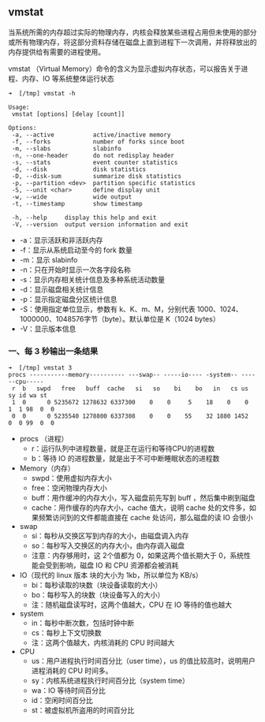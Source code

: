 ## vmstat

当系统所需的内存超过实际的物理内存，内核会释放某些进程占用但未使用的部分或所有物理内存，将这部分资料存储在磁盘上直到进程下一次调用，并将释放出的内存提供给有需要的进程使用。

vmstat （Virtual Memory）命令的含义为显示虚拟内存状态，可以报告关于进程、内存、IO 等系统整体运行状态

```shell
➜  [/tmp] vmstat -h

Usage:
 vmstat [options] [delay [count]]

Options:
 -a, --active           active/inactive memory
 -f, --forks            number of forks since boot
 -m, --slabs            slabinfo
 -n, --one-header       do not redisplay header
 -s, --stats            event counter statistics
 -d, --disk             disk statistics
 -D, --disk-sum         summarize disk statistics
 -p, --partition <dev>  partition specific statistics
 -S, --unit <char>      define display unit
 -w, --wide             wide output
 -t, --timestamp        show timestamp

 -h, --help     display this help and exit
 -V, --version  output version information and exit
```

- -a：显示活跃和非活跃内存
- -f：显示从系统启动至今的 fork 数量
- -m：显示 slabinfo
- -n：只在开始时显示一次各字段名称
- -s：显示内存相关统计信息及多种系统活动数量
- -d：显示磁盘相关统计信息
- -p：显示指定磁盘分区统计信息
- -S：使用指定单位显示，参数有 k、K、m、M，分别代表 1000、1024、1000000、1048576字节（byte）。默认单位是 K（1024 bytes）
- -V：显示版本信息

### 一、每 3 秒输出一条结果

```shell
➜  [/tmp] vmstat 3
procs -----------memory---------- ---swap-- -----io---- -system-- ------cpu-----
 r  b   swpd   free   buff  cache   si   so    bi    bo   in   cs us sy id wa st
 1  0      0 5235672 1278632 6337300    0    0     5    18    0    0  1  1 98  0  0
 0  0      0 5235540 1278800 6337308    0    0    55    32 1880 1452  0  0 99  0  0
```

- procs （进程）
    - r：运行队列中进程数量，就是正在运行和等待CPU的进程数
    - b：等待 IO 的进程数量，就是出于不可中断睡眠状态的进程数
- Memory（内存）
    - swpd：使用虚拟内存大小
    - free：空闲物理内存大小
    - buff：用作缓冲的内存大小，写入磁盘前先写到 buff ，然后集中刷到磁盘
    - cache：用作缓存的内存大小，cache 值大，说明 cache 处的文件多，如果频繁访问到的文件都能直接在 cache 处访问，那么磁盘的读 IO 会很小
- swap
    - si：每秒从交换区写到内存的大小，由磁盘调入内存
    - so：每秒写入交换区的内存大小，由内存调入磁盘
    - 注意：内存够用时，这 2个值都为 0，如果这两个值长期大于 0，系统性能会受到影响，磁盘 IO 和 CPU 资源都会被消耗
- IO（现代的 linux 版本 块的大小为 1kb，所以单位为 KB/s）
    - bi：每秒读取的块数（块设备读取的大小）
    - bo：每秒写入的块数（块设备写入的大小）
    - 注：随机磁盘读写时，这两个值越大，CPU 在 IO 等待的值也越大
- system
    - in：每秒中断次数，包括时钟中断
    - cs：每秒上下文切换数
    - 注：这两个值越大，内核消耗的 CPU 时间越大
- CPU
    - us：用户进程执行时间百分比（user time），us 的值比较高时，说明用户进程消耗的 CPU 时间多。
    - sy：内核系统进程执行时间百分比（system time）
    - wa：IO 等待时间百分比
    - id：空闲时间百分比
    - st：被虚拟机所盗用的时间百分比























